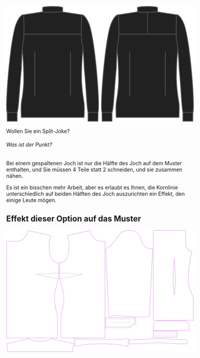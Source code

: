 ![Geteilte Passe](splityoke.svg)

Wollen Sie ein Split-Joke?

<Note>

###### Was ist der Punkt?

Bei einem gespaltenen Joch ist nur die Hälfte des Joch auf dem Muster enthalten, und Sie müssen 4 Teile statt 2 schneiden, und sie zusammen nähen.

Es ist ein bisschen mehr Arbeit, aber es erlaubt es Ihnen, die Kornlinie unterschiedlich auf beiden Hälften des Joch auszurichten ein Effekt, den einige Leute mögen.

</Note>

## Effekt dieser Option auf das Muster
![Dieses Bild zeigt den Effekt dieser Option, indem es mehrere Varianten überlagert, die einen anderen Wert für diese Option haben](simone_splityoke_sample.svg "Effekt dieser Option auf das Muster")